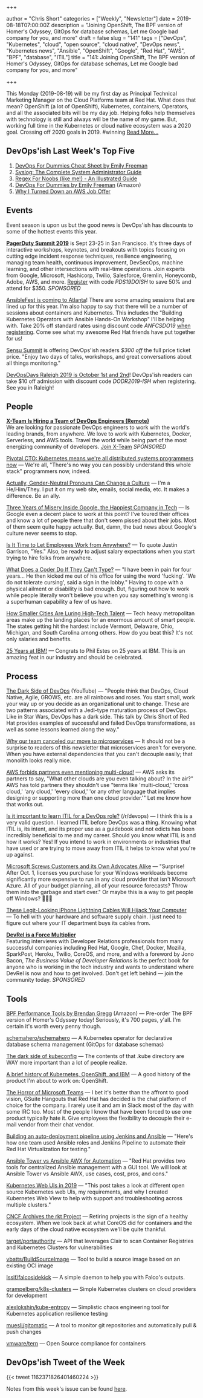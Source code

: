 +++

author = "Chris Short"
categories = ["Weekly", "Newsletter"]
date = 2019-08-18T07:00:00Z
description = "Joining OpenShift, The BPF version of Homer's Odyssey, GitOps for database schemas, Let me Google bad company for you, and more"
draft = false
slug = "141"
tags = ["DevOps", "Kubernetes", "cloud", "open source", "cloud native", "DevOps news", "Kubernetes news", "Ansible", "OpenShift", "Google", "Red Hat", "AWS", "BPF", "database", "ITIL"]
title = "141: Joining OpenShift, The BPF version of Homer's Odyssey, GitOps for database schemas, Let me Google bad company for you, and more"

+++

This Monday (2019-08-19) will be my first day as Principal Technical Marketing Manager on the Cloud Platforms team at Red Hat. What does that mean? OpenShift (a lot of OpenShift), Kubernetes, containers, Operators, and all the associated bits will be my day job. Helping folks help themselves with technology is still and always will be the name of my game. But, working full time in the Kubernetes or cloud native ecosystem was a 2020 goal. Crossing off 2020 goals in 2019. #winning [Read More...](https://chrisshort.net/joining-forces-with-openshift/)

## DevOps'ish Last Week's Top Five

1. [DevOps For Dummies Cheat Sheet by Emily Freeman](https://www.dummies.com/business/operations-management/devops-for-dummies-cheat-sheet/)
1. [Syslog: The Complete System Administrator Guide](https://devconnected.com/syslog-the-complete-system-administrator-guide/)
1. [Regex For Noobs (like me!) - An Illustrated Guide](https://www.janmeppe.com/blog/regex-for-noobs/)
1. [DevOps For Dummies by Emily Freeman](https://amzn.to/2YWRrsr) (Amazon)
1. [Why I Turned Down an AWS Job Offer](https://www.lastweekinaws.com/blog/why-i-turned-down-an-aws-job-offer/)

## Events

Event season is upon us but the good news is DevOps'ish has discounts to some of the hottest events this year.

[**PagerDuty Summit 2019**](https://summit.pagerduty.com/) is Sept 23-25 in San Francisco. It's three days of interactive workshops, keynotes, and breakouts with topics focusing on cutting edge incident response techniques, resilience engineering, managing team health, continuous improvement, DevSecOps, machine learning, and other intersections with real-time operations. Join experts from Google, Microsoft, Hashicorp, Twilio, Salesforce, Gremlin, Honeycomb, Adobe, AWS, and more. [Register](https://summit.pagerduty.com/summit2019/register?c_280637=PDS19OT) with code *PDS19DOISH* to save 50% and attend for $350. *SPONSORED*

[AnsibleFest is coming to Atlanta](https://cshort.co/fest-reg)! There are some amazing sessions that are lined up for this year. I'm also happy to say that there will be a number of sessions about containers and Kubernetes. This includes the "Building Kubernetes Operators with Ansible Hands-On Workshop" I'll be helping with. Take 20% off standard rates using discount code *ANFCSDO19* [when registering](https://cshort.co/fest-reg). Come see what my awesome Red Hat friends have put together for us!

[Sensu Summit](https://ti.to/sensu/sensu-summit-2019/discount/DevOpsIsh) is offering DevOps'ish readers *$300 off* the full price ticket price. "Enjoy two days of talks, workshops, and great conversations about all things monitoring."

[DevOpsDays Raleigh 2019 is October 1st and 2nd](https://devopsdays.org/events/2019-raleigh/welcome/)! DevOps'ish readers can take $10 off admission with discount code *DODR2019-ISH* when registering. See you in Raleigh!

## People

[**X-Team Is Hiring a Team of DevOps Engineers (Remote)**](https://x-team.com/remote-devops-engineer-jobs/?utm_source=devopsish&utm_medium=email-ad)  
We are looking for passionate DevOps engineers to work with the world's leading brands, from anywhere. We love to work with Kubernetes, Docker, Serverless, and AWS tools. Travel the world while being part of the most energizing community of developers. [Join X-Team](https://x-team.com/remote-devops-engineer-jobs/?utm_source=devopsish&utm_medium=email-ad) *SPONSORED*

[Pivotal CTO: Kubernetes means we're all distributed systems programmers now](https://devclass.com/2019/08/16/pivotal-cto-kubernetes-means-were-all-distributed-systems-programmers-now/) — We're all, "There's no way you can possibly understand this whole stack" programmers now, indeed.

[Actually, Gender-Neutral Pronouns Can Change a Culture](https://www.wired.com/story/actually-gender-neutral-pronouns-can-change-a-culture/) — I'm a He/Him/They. I put it on my web site, emails, social media, etc. It makes a difference. Be an ally.

[Three Years of Misery Inside Google, the Happiest Company in Tech](https://www.wired.com/story/inside-google-three-years-misery-happiest-company-tech/) — Is Google even a decent place to work at this point? I've toured their offices and know a lot of people there that don't seem pissed about their jobs. Most of them seem quite happy actually. But, damn, the bad news about Google's culture never seems to stop.

[Is It Time to Let Employees Work from Anywhere?](https://hbr.org/2019/08/is-it-time-to-let-employees-work-from-anywhere) — To quote Justin Garrison, "Yes." Also, be ready to adjust salary expectations when you start trying to hire folks from anywhere.

[What Does a Coder Do If They Can't Type?](https://nsaphra.github.io/post/hands/) — "I have been in pain for four years... He then kicked me out of his office for using the word 'fucking'. 'We do not tolerate cursing', said a sign in the lobby." Having to cope with a physical ailment or disability is bad enough. But, figuring out how to work while people literally won't believe you when you say something's wrong is a superhuman capability a few of us have.

[How Smaller Cities Are Luring High-Tech Talent](https://www.wired.com/story/how-smaller-cities-trying-plug-brain-drain/) — Tech heavy metropolitan areas make up the landing places for an enormous amount of smart people. The states getting hit the hardest include Vermont, Delaware, Ohio, Michigan, and South Carolina among others. How do you beat this? It's not only salaries and benefits.

[25 Years at IBM!](https://integratedcode.us/2019/08/14/25-years-at-ibm/) — Congrats to Phil Estes on 25 years at IBM. This is an amazing feat in our industry and should be celebrated.

## Process

[The Dark Side of DevOps](https://youtu.be/gi-i5NvxVLM) (YouTube) — "People think that DevOps, Cloud Native, Agile, GROWS, etc. are all rainbows and roses. You start small, work your way up or you decide as an organizational unit to change. These are two patterns associated with a Jedi-type maturation process of DevOps. Like in Star Wars, DevOps has a dark side. This talk by Chris Short of Red Hat provides examples of successful and failed DevOps transformations, as well as some lessons learned along the way."

[Why our team canceled our move to microservices](https://medium.com/@steven.lemon182/why-our-team-cancelled-our-move-to-microservices-8fd87898d952) — It should not be a surprise to readers of this newsletter that microservices aren't for everyone. When you have external dependencies that you can't decouple easily; that monolith looks really nice.

[AWS forbids partners even mentioning multi-cloud!](https://www.crn.com.au/news/aws-forbids-partners-even-mentioning-multi-cloud-529598) — AWS asks its partners to say, "What other clouds are you even talking about? In the air?" AWS has told partners they shouldn't use "terms like 'multi-cloud,' 'cross cloud,' 'any cloud,' 'every cloud,' 'or any other language that implies designing or supporting more than one cloud provider.'" Let me know how that works out.

[Is it important to learn ITIL for a DevOps role?](https://www.reddit.com/r/devops/comments/cowe8e/is_it_important_to_learn_itil_for_a_devops_role/) (/r/devops) — I think this is a very valid question. I learned ITIL before DevOps was a thing. Knowing what ITIL is, its intent, and its proper use as a guidebook and not edicts has been incredibly beneficial to me and my career. Should you know what ITIL is and how it works? Yes! If you intend to work in environments or industries that have used or are trying to move away from ITIL it helps to know what you're up against.

[Microsoft Screws Customers and its Own Advocates Alike](https://www.lastweekinaws.com/blog/microsoft-screws-customers-and-its-own-advocates-alike/) — "Surprise! After Oct. 1, licenses you purchase for your Windows workloads become significantly more expensive to run in any cloud provider that isn't Microsoft Azure. All of your budget planning, all of your resource forecasts? Throw them into the garbage and start over." Or maybe this is a way to get people off Windows? 🤔🤔🤔

[These Legit-Looking iPhone Lightning Cables Will Hijack Your Computer](https://www.vice.com/en_us/article/evj4qw/these-iphone-lightning-cables-will-hack-your-computer) — To hell with your hardware and software supply chain. I just need to figure out where your IT department buys its cables from.

[**DevRel is a Force Multiplier**](https://cshort.co/2K9XsgV)  
Featuring interviews with Developer Relations professionals from many successful companies including Red Hat, Google, Chef, Docker, Mozilla, SparkPost, Heroku, Twilio, CoreOS, and more, and with a foreword by Jono Bacon, *The Business Value of Developer Relations* is the perfect book for anyone who is working in the tech industry and wants to understand where DevRel is now and how to get involved. Don't get left behind — join the community today. *SPONSORED*

## Tools

[BPF Performance Tools by Brendan Gregg](https://amzn.to/2z6EeTi) (Amazon) — Pre-order The BPF version of Homer's Odyssey today! Seriously, it's 700 pages, y'all. I'm certain it's worth every penny though.

[schemahero/schemahero](https://github.com/schemahero/schemahero) — A Kubernetes operator for declarative database schema management (GitOps for database schemas)

[The dark side of kubeconfig](https://banzaicloud.com/blog/kubeconfig-security/) — The contents of that .kube directory are WAY more important than a lot of people realize.

[A brief history of Kubernetes, OpenShift, and IBM](https://developer.ibm.com/blogs/a-brief-history-of-red-hat-openshift/) — A good history of the product I'm about to work on: OpenShift.

[The Horror of Microsoft Teams](https://medium.com/@joshuamkite/the-horror-of-microsoft-teams-c18360712361) — I bet it's better than the affront to good vision, GSuite Hangouts that Red Hat has decided is the chat platform of choice for the company. I rarely use it and am in Slack most of the day with some IRC too. Most of the people I know that have been forced to use one product typically hate it. Give employees the flexibility to decouple their e-mail vendor from their chat vendor.

[Building an auto-deployment pipeline using Jenkins and Ansible](https://www.redhat.com/sysadmin/virtual-auto-deployment-pipeline) — "Here's how one team used Ansible roles and Jenkins Pipeline to automate their Red Hat Virtualization for testing."

[Ansible Tower vs Ansible AWX for Automation](https://4sysops.com/archives/ansible-tower-vs-ansible-awx-for-automation/) — "Red Hat provides two tools for centralized Ansible management with a GUI tool. We will look at Ansible Tower vs Ansible AWX, use cases, cost, pros, and cons."

[Kubernetes Web UIs in 2019](https://srcco.de/posts/kubernetes-web-uis-in-2019.html) — "This post takes a look at different open source Kubernetes web UIs, my requirements, and why I created Kubernetes Web View to help with support and troubleshooting across multiple clusters."

[CNCF Archives the rkt Project](https://www.cncf.io/blog/2019/08/16/cncf-archives-the-rkt-project/) — Retiring projects is the sign of a healthy ecosystem. When we look back at what CoreOS did for containers and the early days of the cloud native ecosystem we'll be quite thankful.

[target/portauthority](https://github.com/target/portauthority) — API that leverages Clair to scan Container Registries and Kubernetes Clusters for vulnerabilities

[vbatts/BuildSourceImage](https://github.com/vbatts/BuildSourceImage) — Tool to build a source image based on an existing OCI image

[Issif/falcosidekick](https://github.com/Issif/falcosidekick) — A simple daemon to help you with Falco's outputs.

[grampelberg/k8s-clusters](https://github.com/grampelberg/k8s-clusters) — Simple Kubernetes clusters on cloud providers for development

[alexlokshin/kube-entropy](https://github.com/alexlokshin/kube-entropy) — Simplistic chaos engineering tool for Kubernetes application resilience testing

[muesli/gitomatic](https://github.com/muesli/gitomatic) — A tool to monitor git repositories and automatically pull & push changes

[vmware/tern](https://github.com/vmware/tern) — Open Source compliance for containers

## DevOps'ish Tweet of the Week

{{< tweet 1162371826401460224 >}}

Notes from this week's issue can be found [here](./notes/).
